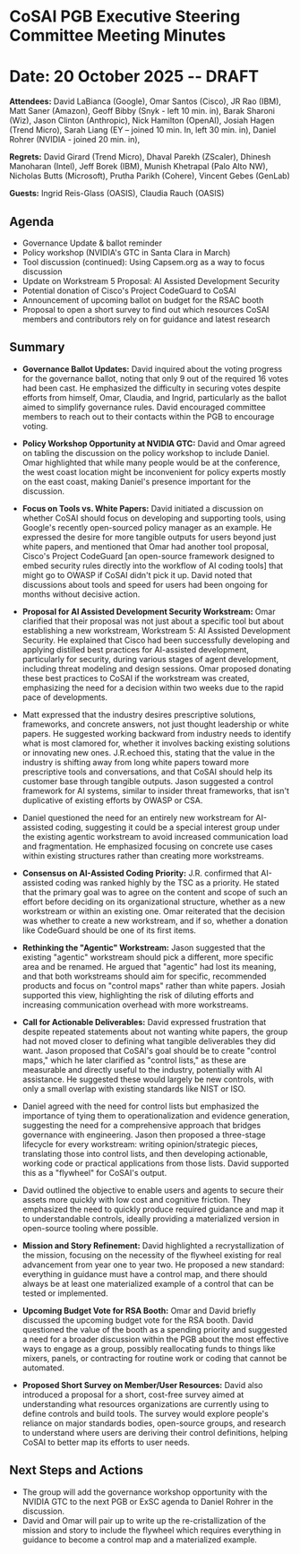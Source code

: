 # **CoSAI PGB Executive Steering Committee Meeting Minutes**

# Date: 20 October 2025 -- DRAFT

**Attendees:** David LaBianca (Google), Omar Santos (Cisco), JR Rao (IBM), Matt Saner (Amazon), Geoff Bibby (Snyk \- left 10 min. in), Barak Sharoni (Wiz), Jason Clinton (Anthropic), Nick Hamilton (OpenAI), Josiah Hagen (Trend Micro), Sarah Liang (EY – joined 10 min. In, left 30 min. in), Daniel Rohrer (NVIDIA \- joined 20 min. in), 

**Regrets:** David Girard (Trend Micro),  Dhaval Parekh (ZScaler), Dhinesh Manoharan (Intel), Jeff Borek (IBM), Munish Khetrapal (Palo Alto NW), Nicholas Butts (Microsoft),  Prutha Parikh (Cohere), Vincent Gebes (GenLab)

**Guests:** Ingrid Reis-Glass (OASIS), Claudia Rauch (OASIS)

## Agenda

* Governance Update & ballot reminder  
* Policy workshop (NVIDIA's GTC in Santa Clara in March)  
* Tool discussion (continued): Using Capsem.org as a way to focus discussion  
* Update on Workstream 5 Proposal: AI Assisted Development Security  
* Potential donation of Cisco's Project CodeGuard to CoSAI  
* Announcement of upcoming ballot on budget for the RSAC booth  
* Proposal to open a short survey to find out which resources CoSAI members and contributors rely on for guidance and latest research

## Summary

* **Governance Ballot Updates:** David inquired about the voting progress for the governance ballot, noting that only 9 out of the required 16 votes had been cast. He emphasized the difficulty in securing votes despite efforts from himself, Omar, Claudia, and Ingrid, particularly as the ballot aimed to simplify governance rules. David encouraged committee members to reach out to their contacts within the PGB to encourage voting.

* **Policy Workshop Opportunity at NVIDIA GTC:** David and Omar agreed on tabling the discussion on the policy workshop to include Daniel. Omar highlighted that while many people would be at the conference, the west coast location might be inconvenient for policy experts mostly on the east coast, making Daniel's presence important for the discussion.

* **Focus on Tools vs. White Papers:** David initiated a discussion on whether CoSAI should focus on developing and supporting tools, using Google's recently open-sourced policy manager as an example. He expressed the desire for more tangible outputs for users beyond just white papers, and mentioned that Omar had another tool proposal, Cisco's Project CodeGuard \[an open-source framework designed to embed security rules directly into the workflow of AI coding tools\] that might go to OWASP if CoSAI didn't pick it up. David noted that discussions about tools and speed for users had been ongoing for months without decisive action.

* **Proposal for AI Assisted Development Security Workstream:** Omar clarified that their proposal was not just about a specific tool but about establishing a new workstream, Workstream 5: AI Assisted Development Security. He explained that Cisco had been successfully developing and applying distilled best practices for AI-assisted development, particularly for security, during various stages of agent development, including threat modeling and design sessions. Omar proposed donating these best practices to CoSAI if the workstream was created, emphasizing the need for a decision within two weeks due to the rapid pace of developments. 

* Matt expressed that the industry desires prescriptive solutions, frameworks, and concrete answers, not just thought leadership or white papers. He suggested working backward from industry needs to identify what is most clamored for, whether it involves backing existing solutions or innovating new ones. J.R.echoed this, stating that the value in the industry is shifting away from long white papers toward more prescriptive tools and conversations, and that CoSAI should help its customer base through tangible outputs. Jason suggested a control framework for AI systems, similar to insider threat frameworks, that isn't duplicative of existing efforts by OWASP or CSA. 

* Daniel questioned the need for an entirely new workstream for AI-assisted coding, suggesting it could be a special interest group under the existing agentic workstream to avoid increased communication load and fragmentation. He emphasized focusing on concrete use cases within existing structures rather than creating more workstreams.

* **Consensus on AI-Assisted Coding Priority:** J.R. confirmed that AI-assisted coding was ranked highly by the TSC as a priority. He stated that the primary goal was to agree on the content and scope of such an effort before deciding on its organizational structure, whether as a new workstream or within an existing one. Omar reiterated that the decision was whether to create a new workstream, and if so, whether a donation like CodeGuard should be one of its first items.

* **Rethinking the "Agentic" Workstream:** Jason suggested that the existing "agentic" workstream should pick a different, more specific area and be renamed. He argued that "agentic" had lost its meaning, and that both workstreams should aim for specific, recommended products and focus on "control maps" rather than white papers. Josiah supported this view, highlighting the risk of diluting efforts and increasing communication overhead with more workstreams.

* **Call for Actionable Deliverables:** David expressed frustration that despite repeated statements about not wanting white papers, the group had not moved closer to defining what tangible deliverables they did want. Jason proposed that CoSAI's goal should be to create "control maps," which he later clarified as "control lists," as these are measurable and directly useful to the industry, potentially with AI assistance. He suggested these would largely be new controls, with only a small overlap with existing standards like NIST or ISO.

* Daniel agreed with the need for control lists but emphasized the importance of tying them to operationalization and evidence generation, suggesting the need for a comprehensive approach that bridges governance with engineering. Jason then proposed a three-stage lifecycle for every workstream: writing opinion/strategic pieces, translating those into control lists, and then developing actionable, working code or practical applications from those lists. David supported this as a "flywheel" for CoSAI's output.

* David outlined the objective to enable users and agents to secure their assets more quickly with low cost and cognitive friction. They emphasized the need to quickly produce required guidance and map it to understandable controls, ideally providing a materialized version in open-source tooling where possible.

* **Mission and Story Refinement:** David highlighted a recrystallization of the mission, focusing on the necessity of the flywheel existing for real advancement from year one to year two. He proposed a new standard: everything in guidance must have a control map, and there should always be at least one materialized example of a control that can be tested or implemented.

* **Upcoming Budget Vote for RSA Booth:** Omar and David briefly discussed the upcoming budget vote for the RSA booth. David questioned the value of the booth as a spending priority and suggested a need for a broader discussion within the PGB about the most effective ways to engage as a group, possibly reallocating funds to things like mixers, panels, or contracting for routine work  or coding that cannot be automated.

* **Proposed Short Survey on Member/User Resources:** David also introduced a proposal for a short, cost-free survey aimed at understanding what resources organizations are currently using to define controls and build tools. The survey would explore people's reliance on major standards bodies, open-source groups, and research to understand where users are deriving their control definitions, helping CoSAI to better map its efforts to user needs.

## Next Steps and Actions

* The group will add the governance workshop opportunity with the NVIDIA GTC to the next PGB or ExSC agenda to Daniel Rohrer in the discussion.  
* David and Omar will pair up to write up the re-cristallization of the mission and story to include the flywheel which requires everything in guidance to become a control map and a materialized example.
